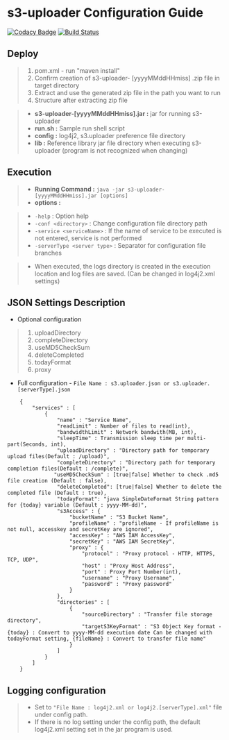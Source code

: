 # s3-uploader Configuration Guide

[![Codacy Badge](https://api.codacy.com/project/badge/Grade/1eeab09546e14a8db402359e6c3e27a7)](https://app.codacy.com/manual/anthunt01/aws-s3-uploader?utm_source=github.com&utm_medium=referral&utm_content=anthunt/aws-s3-uploader&utm_campaign=Badge_Grade_Dashboard)
[![Build Status](https://travis-ci.org/anthunt/aws-s3-uploader.svg?branch=master)](https://travis-ci.org/anthunt/aws-s3-uploader)

## Deploy

> 1. pom.xml - run "maven install" 
> 2. Confirm creation of s3-uploader- [yyyyMMddHHmiss] .zip file in target directory
> 3. Extract and use the generated zip file in the path you want to run
> 4. Structure after extracting zip file

> - **s3-uploader-[yyyyMMddHHmiss].jar :** jar for running s3-uploader
> - **run.sh :** Sample run shell script
> - **config :** log4j2, s3.uploader preference file directory
> - **lib :** Reference library jar file directory when executing s3-uploader (program is not recognized when changing)

## Execution

> - **Running Command :** `java -jar s3-uploader-[yyyyMMddHHmiss].jar [options]`
> - **options :**

> - `-help` : Option help
> - `-conf <directory>` : Change configuration file directory path
> - `-service <serviceName>` : If the name of service to be executed is not entered, service is not performed
> - `-serverType <server type>` : Separator for configuration file branches

> * When executed, the logs directory is created in the execution location and log files are saved. (Can be changed in log4j2.xml settings)

## JSON Settings Description

* Optional configuration

> 1. uploadDirectory
> 2. completeDirectory
> 3. useMD5CheckSum
> 4. deleteCompleted
> 5. todayFormat
> 6. proxy

- Full configuration - `File Name : s3.uploader.json or s3.uploader.[serverType].json` 

```
	{
		"services" : [ 
			{
				"name" : "Service Name",
				"readLimit" : Number of files to read(int),
				"bandwidthLimit" : Network bandwith(MB, int),
				"sleepTime" : Transmission sleep time per multi-part(Seconds, int),
				"uploadDirectory" : "Directory path for temporary upload files(Default : /upload)",
				"completeDirectory" : "Directory path for temporary completion files(Default : /complete)",
			   "useMD5CheckSum" : [true|false] Whether to check .md5 file creation (Default : false),
				"deleteCompleted": [true|false] Whether to delete the completed file (Default : true),
				"todayFormat": "java SimpleDateFormat String pattern for {today} variable (Default : yyyy-MM-dd)",
				"s3Access" : {
					"bucketName" : "S3 Bucket Name",
	      			"profileName" : "profileName - If profileName is not null, accesskey and secretKey are ignored",
					"accessKey" : "AWS IAM AccessKey",
					"secretKey" : "AWS IAM SecretKey",
					"proxy" : {
						"protocol" : "Proxy protocol - HTTP, HTTPS, TCP, UDP",
						"host" : "Proxy Host Address",
						"port" : Proxy Port Number(int),
						"username" : "Proxy Username",
	        			"password" : "Proxy password"
					}
				},
				"directories" : [ 
					{
						"sourceDirectory" : "Transfer file storage directory",
						"targetS3KeyFormat" : "S3 Object Key format - {today} : Convert to yyyy-MM-dd execution date Can be changed with todayFormat setting, {fileName} : Convert to transfer file name"
					} 
				]
			} 
		]
	}
```

## Logging configuration
 
> - Set to `"File Name : log4j2.xml or log4j2.[serverType].xml"` file under config path.
> - If there is no log setting under the config path, the default log4j2.xml setting set in the jar program is used.
